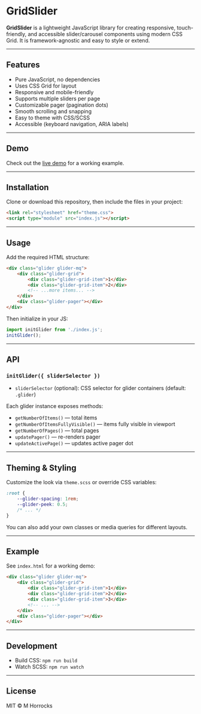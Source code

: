 # GridSlider

**GridSlider** is a lightweight JavaScript library for creating responsive, touch-friendly, and accessible slider/carousel components using modern CSS Grid. It is framework-agnostic and easy to style or extend.

---

## Features

- Pure JavaScript, no dependencies
- Uses CSS Grid for layout
- Responsive and mobile-friendly
- Supports multiple sliders per page
- Customizable pager (pagination dots)
- Smooth scrolling and snapping
- Easy to theme with CSS/SCSS
- Accessible (keyboard navigation, ARIA labels)

---

## Demo

Check out the [live demo](./demo/index.html) for a working example.

---

## Installation

Clone or download this repository, then include the files in your project:

```html
<link rel="stylesheet" href="theme.css">
<script type="module" src="index.js"></script>
```

---

## Usage

Add the required HTML structure:

```html
<div class="glider glider-mq">
	<div class="glider-grid">
		<div class="glider-grid-item">1</div>
		<div class="glider-grid-item">2</div>
		<!-- ...more items... -->
	</div>
	<div class="glider-pager"></div>
</div>
```

Then initialize in your JS:

```js
import initGlider from './index.js';
initGlider();
```

---

## API

### `initGlider({ sliderSelector })`

- `sliderSelector` (optional): CSS selector for glider containers (default: `.glider`)

Each glider instance exposes methods:

- `getNumberOfItems()` — total items
- `getNumberOfItemsFullyVisible()` — items fully visible in viewport
- `getNumberOfPages()` — total pages
- `updatePager()` — re-renders pager
- `updateActivePage()` — updates active pager dot

---

## Theming & Styling

Customize the look via `theme.scss` or override CSS variables:

```css
:root {
	--glider-spacing: 1rem;
	--glider-peek: 0.5;
	/* ... */
}
```

You can also add your own classes or media queries for different layouts.

---

## Example

See `index.html` for a working demo:

```html
<div class="glider glider-mq">
	<div class="glider-grid">
		<div class="glider-grid-item">1</div>
		<div class="glider-grid-item">2</div>
		<div class="glider-grid-item">3</div>
		<!-- ... -->
	</div>
	<div class="glider-pager"></div>
</div>
```

---

## Development

- Build CSS: `npm run build`
- Watch SCSS: `npm run watch`

---

## License

MIT © M Horrocks

